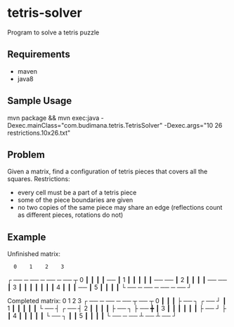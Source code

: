 # tetris-solver
Program to solve a tetris puzzle

## Requirements
* maven
* java8

## Sample Usage
mvn package && mvn exec:java -Dexec.mainClass="com.budimana.tetris.TetrisSolver" -Dexec.args="10 26 restrictions.10x26.txt"

## Problem
Given a matrix, find a configuration of tetris pieces that covers all the squares.
Restrictions:
* every cell must be a part of a tetris piece
* some of the piece boundaries are given
* no two copies of the same piece may share an edge (reflections count as different pieces, rotations do not)

## Example

Unfinished matrix:

      0    1    2    3
   ┌ ── ─ ── ─ ── ─ ── ┬
0  ┃              ┃    ┃
   ┃ ──                ┃
1  ┃    ┃    ┃         ┃
   ┃      ──        ── ┃
2  ┃              ┃    ┃
   ┃ ──        ──      ┃
3  ┃    ┃    ┃    ┃    ┃
   ┃                   ┃
4  ┃                   ┃
   ┃      ──           ┃
5  ┃         ┃    ┃    ┃
   └ ── ─ ── ─ ── ─ ── ┘

Completed matrix:
      0    1    2    3
   ┌ ── ─ ── ─ ── ┬ ── ┬
0  ┃              ┃    ┃
   ├ ── ┐    ┌ ── ┘    ┃
1  ┃    ┃    ┃         ┃
   ┃    └ ── ┤    ┌ ── ┤
2  ┃         ┃    ┃    ┃
   ├ ── ┐    ├ ── ╋    ┃
3  ┃    ┃    ┃    ┃    ┃
   ┃    ├ ── ┘    ├    ┃
4  ┃    ┃         ┃    ┃
   ┃    └ ── ┐    ┃    ┃
5  ┃         ┃    ┃    ┃
   └ ── ─ ── ┴ ── ┴ ── ┘

